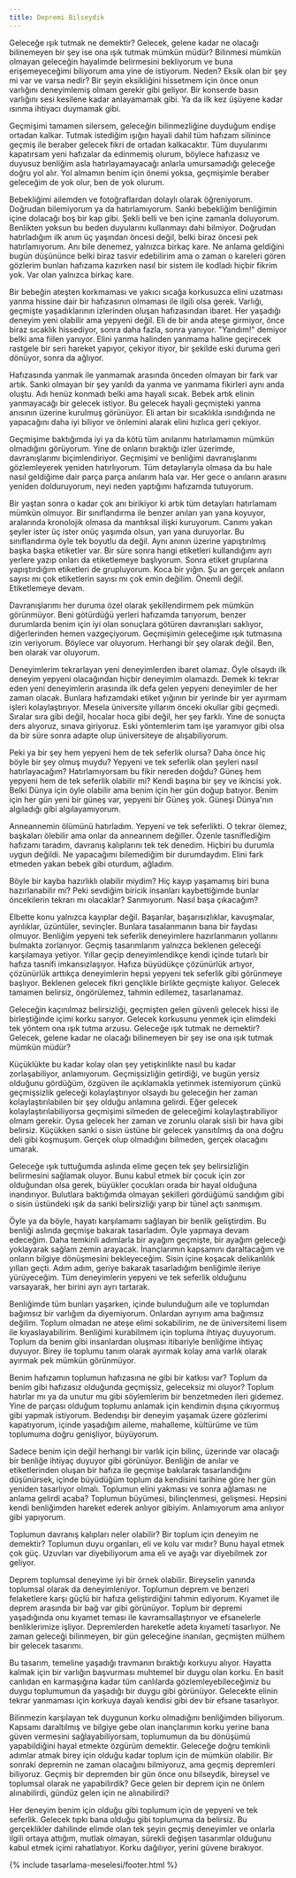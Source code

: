 ```yaml
---
title: Depremi Bilseydik
---
```


Geleceğe ışık tutmak ne demektir? Gelecek, gelene kadar ne olacağı bilinemeyen
bir şey ise ona ışık tutmak mümkün müdür? Bilinmesi mümkün olmayan geleceğin
hayalimde belirmesini bekliyorum ve buna erişemeyeceğimi biliyorum ama yine de
istiyorum. Neden? Eksik olan bir şey mi var ve varsa nedir? Bir şeyin
eksikliğini hissetmem için önce onun varlığını deneyimlemiş olmam gerekir gibi
geliyor. Bir konserde basın varlığını sesi kesilene kadar anlayamamak gibi. Ya
da ilk kez üşüyene kadar ısınma ihtiyacı duymamak gibi.

Geçmişimi tamamen silersem, geleceğin bilinmezliğine duyduğum endişe ortadan
kalkar. Tutmak istediğim ışığın hayali dahil tüm hafızam silinince geçmiş ile
beraber gelecek fikri de ortadan kalkacaktır. Tüm duyularımı kapatırsam yeni
hafızalar da edinmemiş olurum, böylece hafızasız ve duyusuz benliğim asla
hatırlayamayacağı anlarla umursamadığı geleceğe doğru yol alır. Yol almamın
benim için önemi yoksa, geçmişimle beraber geleceğim de yok olur, ben de yok
olurum.

Bebekliğimi ailemden ve fotoğraflardan dolaylı olarak öğreniyorum. Doğrudan
bilemiyorum ya da hatırlamıyorum. Sanki bebekliğim benliğimin içine dolacağı boş
bir kap gibi. Şekli belli ve ben içine zamanla doluyorum. Benlikten yoksun bu
beden duyularını kullanmayı dahi bilmiyor. Doğrudan hatırladığım ilk anım üç
yaşından öncesi değil, belki biraz öncesi pek hatırlamıyorum. Anı bile denemez,
yalnızca birkaç kare. Ne anlama geldiğini bugün düşününce belki biraz tasvir
edebilirim ama o zaman o kareleri gören gözlerim bunları hafızama kazırken nasıl
bir sistem ile kodladı hiçbir fikrim yok. Var olan yalnızca birkaç kare.

Bir bebeğin ateşten korkmaması ve yakıcı sıcağa korkusuzca elini uzatması yanma
hissine dair bir hafızasının olmaması ile ilgili olsa gerek. Varlığı, geçmişte
yaşadıklarının izlerinden oluşan hafızasından ibaret. Her yaşadığı deneyim yeni
olabilir ama yepyeni değil. Eli de bir anda ateşe girmiyor, önce biraz sıcaklık
hissediyor, sonra daha fazla, sonra yanıyor. "Yandım!" demiyor belki ama fiilen
yanıyor. Elini yanma halinden yanmama haline geçirecek rastgele bir seri hareket
yapıyor, çekiyor itiyor, bir şekilde eski duruma geri dönüyor, sonra da ağlıyor.

Hafızasında yanmak ile yanmamak arasında önceden olmayan bir fark var artık.
Sanki olmayan bir şey yarıldı da yanma ve yanmama fikirleri aynı anda oluştu.
Adı henüz konmadı belki ama hayali sıcak. Bebek artık elinin yanmayacağı bir
gelecek istiyor. Bu gelecek hayali geçmişteki yanma anısının üzerine kurulmuş
görünüyor. Eli artan bir sıcaklıkla ısındığında ne yapacağını daha iyi biliyor
ve önlemini alarak elini hızlıca geri çekiyor.

Geçmişime baktığımda iyi ya da kötü tüm anılarımı hatırlamamın mümkün olmadığını
görüyorum. Yine de onların bıraktığı izler üzerimde, davranışlarımı
biçimlendiriyor. Geçmişimi ve benliğimi davranışlarımı gözlemleyerek yeniden
hatırlıyorum. Tüm detaylarıyla olmasa da bu hale nasıl geldiğime dair parça
parça anılarım hala var. Her gece o anıların arasını yeniden dolduruyorum, neyi
neden yaptığımı hafızamda tutuyorum.

Bir yaştan sonra o kadar çok anı birikiyor ki artık tüm detayları hatırlamam
mümkün olmuyor. Bir sınıflandırma ile benzer anıları yan yana koyuyor,
aralarında kronolojik olmasa da mantıksal ilişki kuruyorum. Canımı yakan şeyler
ister üç ister onüç yaşımda olsun, yan yana duruyorlar. Bu sınıflandırma öyle
tek boyutlu da değil. Aynı anının üzerine yapıştırılmış başka başka etiketler
var. Bir süre sonra hangi etiketleri kullandığımı ayrı yerlere yazıp onları da
etiketlemeye başlıyorum. Sonra etiket gruplarına yapıştırdığım etiketleri de
grupluyorum. Koca bir yığın. Şu an gerçek anıların sayısı mı çok etiketlerin
sayısı mı çok emin değilim. Önemli değil. Etiketlemeye devam.

Davranışlarımı her duruma özel olarak şekillendirmem pek mümkün görünmüyor. Beni
götürdüğü yerleri hafızamda tarıyorum, benzer durumlarda benim için iyi olan
sonuçlara götüren davranışları saklıyor, diğerlerinden hemen vazgeçiyorum.
Geçmişimin geleceğime ışık tutmasına izin veriyorum. Böylece var oluyorum.
Herhangi bir şey olarak değil. Ben, ben olarak var oluyorum.

Deneyimlerim tekrarlayan yeni deneyimlerden ibaret olamaz. Öyle olsaydı ilk
deneyim yepyeni olacağından hiçbir deneyimim olamazdı. Demek ki tekrar eden yeni
deneyimlerin arasında ilk defa gelen yepyeni deneyimler de her zaman olacak.
Bunlara hafızamdaki etiket yığının bir yerinde bir yer ayırmam işleri
kolaylaştırıyor. Mesela üniversite yıllarım önceki okullar gibi geçmedi. Sıralar
sıra gibi değil, hocalar hoca gibi değil, her şey farklı. Yine de sonuçta ders
alıyoruz, sınava giriyoruz. Eski yöntemlerim tam işe yaramıyor gibi olsa da bir
süre sonra adapte olup üniversiteye de alışabiliyorum.

Peki ya bir şey hem yepyeni hem de tek seferlik olursa? Daha önce hiç böyle bir
şey olmuş muydu? Yepyeni ve tek seferlik olan şeyleri nasıl hatırlayacağım?
Hatırlamıyorsam bu fikir nereden doğdu? Güneş hem yepyeni hem de tek seferlik
olabilir mi? Kendi başına bir şey ve ikincisi yok. Belki Dünya için öyle
olabilir ama benim için her gün doğup batıyor. Benim için her gün yeni bir güneş
var, yepyeni bir Güneş yok. Güneşi Dünya'nın algıladığı gibi algılayamıyorum.

Anneannemin ölümünü hatırladım. Yepyeni ve tek seferlikti. O tekrar ölemez,
başkaları ölebilir ama onlar da anneannem değiller. Özenle tasniflediğim
hafızamı taradım, davranış kalıplarını tek tek denedim. Hiçbiri bu durumla uygun
değildi. Ne yapacağımı bilemediğim bir durumdaydım. Elini fark etmeden yakan
bebek gibi oturdum, ağladım.

Böyle bir kayba hazırlıklı olabilir miydim? Hiç kayıp yaşamamış biri buna
hazırlanabilir mi? Peki sevdiğim biricik insanları kaybettiğimde bunlar
öncekilerin tekrarı mı olacaklar? Sanmıyorum. Nasıl başa çıkacağım?

Elbette konu yalnızca kayıplar değil. Başarılar, başarısızlıklar, kavuşmalar,
ayrılıklar, üzüntüler, sevinçler. Bunlara tasalanmanın bana bir faydası olmuyor.
Benliğim yepyeni tek seferlik deneyimlere hazırlanmanın yollarını bulmakta
zorlanıyor. Geçmiş tasarımlarım yalnızca beklenen geleceği karşılamaya yetiyor.
Yıllar geçip deneyimlendikçe kendi içinde tutarlı bir hafıza tasnifi
imkansızlaşıyor. Hafıza büyüdükçe çözünürlük artıyor, çözünürlük arttıkça
deneyimlerin hepsi yepyeni tek seferlik gibi görünmeye başlıyor. Beklenen
gelecek fikri gençlikle birlikte geçmişte kalıyor. Gelecek tamamen belirsiz,
öngörülemez, tahmin edilemez, tasarlanamaz.

Geleceğin kaçınılmaz belirsizliği, geçmişten gelen güvenli gelecek hissi ile
birleştiğinde içimi korku sarıyor. Gelecek korkusunu yenmek için elimdeki tek
yöntem ona ışık tutma arzusu. Geleceğe ışık tutmak ne demektir? Gelecek, gelene
kadar ne olacağı bilinemeyen bir şey ise ona ışık tutmak mümkün müdür?

Küçüklükte bu kadar kolay olan şey yetişkinlikte nasıl bu kadar zorlaşabiliyor,
anlamıyorum. Geçmişsizliğin getirdiği, ve bugün yersiz olduğunu gördüğüm,
özgüven ile açıklamakla yetinmek istemiyorum çünkü geçmişsizlik geleceği
kolaylaştırıyor olsaydı bu geleceğin her zaman kolaylaştırılabilen bir şey
olduğu anlamına gelirdi. Eğer gelecek kolaylaştırılabiliyorsa geçmişimi silmeden
de geleceğimi kolaylaştırabiliyor olmam gerekir. Oysa gelecek her zaman ve
zorunlu olarak sisli bir hava gibi belirsiz. Küçükken sanki o sisin üstüne bir
gelecek yansıtılmış da ona doğru deli gibi koşmuşum. Gerçek olup olmadığını
bilmeden, gerçek olacağını umarak.

Geleceğe ışık tuttuğumda aslında elime geçen tek şey belirsizliğin belirmesini
sağlamak oluyor. Bunu kabul etmek bir çocuk için zor olduğundan olsa gerek,
büyükler çocukları orada bir hayal olduğuna inandırıyor. Bulutlara baktığımda
olmayan şekilleri gördüğümü sandığım gibi o sisin üstündeki ışık da sanki
belirsizliği yarıp bir tünel açtı sanmışım.

Öyle ya da böyle, hayatı karşılamamı sağlayan bir benlik geliştirdim. Bu benliği
aslında geçmişe bakarak tasarladım. Öyle yapmaya devam edeceğim. Daha temkinli
adımlarla bir ayağım geçmişte, bir ayağım geleceği yoklayarak sağlam zemin
arayacak. İnançlarımın kapsamını daraltacağım ve onların bilgiye dönüşmesini
bekleyeceğim. Sisin içine koşacak delikanlılık yılları geçti. Adım adım, geriye
bakarak tasarladığım benliğimle ileriye yürüyeceğim. Tüm deneyimlerin yepyeni ve
tek seferlik olduğunu varsayarak, her birini ayrı ayrı tartarak.

Benliğimde tüm bunları yaşarken, içinde bulunduğum aile ve toplumdan bağımsız
bir varlığım da diyemiyorum. Onlardan ayrıyım ama bağımsız değilim. Toplum
olmadan ne ateşe elimi sokabilirim, ne de üniversitemi lisem ile
kıyaslayabilirim. Benliğimi kurabilmem için topluma ihtiyaç duyuyorum. Toplum da
benim gibi insanlardan oluşması itibariyle benliğime ihtiyaç duyuyor. Birey ile
toplumu tanım olarak ayırmak kolay ama varlık olarak ayırmak pek mümkün
görünmüyor.

Benim hafızamın toplumun hafızasına ne gibi bir katkısı var? Toplum da benim
gibi hafızasız olduğunda geçmişsiz, geleceksiz mi oluyor? Toplum hatırlar mı ya
da unutur mu gibi söylemlerim bir benzetmeden ileri gidemez. Yine de parçası
olduğum toplumu anlamak için kendimin dışına çıkıyormuş gibi yapmak istiyorum.
Bedendışı bir deneyim yaşamak üzere gözlerimi kapatıyorum, içinde yaşadığım
aileme, mahalleme, kültürüme ve tüm toplumuma doğru genişliyor, büyüyorum.

Sadece benim için değil herhangi bir varlık için bilinç, üzerinde var olacağı
bir benliğe ihtiyaç duyuyor gibi görünüyor. Benliğin de anılar ve etiketlerinden
oluşan bir hafıza ile geçmişe bakılarak tasarlandığını düşünürsek, içinde
büyüdüğüm toplum da kendisini tarihine göre her gün yeniden tasarlıyor olmalı.
Toplumun elini yakması ve sonra ağlaması ne anlama gelirdi acaba? Toplumun
büyümesi, bilinçlenmesi, gelişmesi. Hepsini kendi benliğimden hareket ederek
anlıyor gibiyim. Anlamıyorum ama anlıyor gibi yapıyorum.

Toplumun davranış kalıpları neler olabilir? Bir toplum için deneyim ne demektir?
Toplumun duyu organları, eli ve kolu var mıdır? Bunu hayal etmek çok güç.
Uzuvları var diyebiliyorum ama eli ve ayağı var diyebilmek zor geliyor.

Deprem toplumsal deneyime iyi bir örnek olabilir. Bireyselin yanında toplumsal
olarak da deneyimleniyor. Toplumun deprem ve benzeri felaketlere karşı güçlü bir
hafıza geliştirdiğini tahmin ediyorum. Kıyamet ile deprem arasında bir bağ var
gibi görünüyor. Toplum bir depremi yaşadığında onu kıyamet teması ile
kavramsallaştırıyor ve efsanelerle benliklerimize işliyor. Depremlerden
hareketle adeta kıyameti tasarlıyor. Ne zaman geleceği bilinmeyen, bir gün
geleceğine inanılan, geçmişten mülhem bir gelecek tasarımı.

Bu tasarım, temeline yaşadığı travmanın bıraktığı korkuyu alıyor. Hayatta kalmak
için bir varlığın başvurması muhtemel bir duygu olan korku. En basit canlıdan en
karmaşığına kadar tüm canlılarda gözlemleyebileceğimiz bu duygu toplumumun da
yaşadığı bir duygu gibi görünüyor. Gelecekte elinin tekrar yanmaması için
korkuya dayalı kendisi gibi dev bir efsane tasarlıyor.

Bilinmezin karşılayan tek duygunun korku olmadığını benliğimden biliyorum.
Kapsamı daraltılmış ve bilgiye gebe olan inançlarımın korku yerine bana güven
vermesini sağlayabiliyorsam, toplumumun da bu dönüşümü yapabildiğini hayal
etmekte özgürüm demektir. Geleceğe doğru temkinli adımlar atmak birey için
olduğu kadar toplum için de mümkün olabilir. Bir sonraki depremin ne zaman
olacağını bilmiyoruz, ama geçmiş depremleri biliyoruz. Geçmiş bir depremden bir
gün önce onu bilseydik, bireysel ve toplumsal olarak ne yapabilirdik? Gece gelen
bir deprem için ne önlem alınabilirdi, gündüz gelen için ne alınabilirdi?

Her deneyim benim için olduğu gibi toplumum için de yepyeni ve tek seferlik.
Gelecek tıpkı bana olduğu gibi toplumuma da belirsiz. Bu gerçeklikler dahilinde
elimde olan tek şeyin geçmiş deneyimler ve onlarla ilgili ortaya attığım, mutlak
olmayan, sürekli değişen tasarımlar olduğunu kabul etmek içimi rahatlatıyor.
Korku dağılıyor, yerini güvene bırakıyor.

{% include tasarlama-meselesi/footer.html %}
